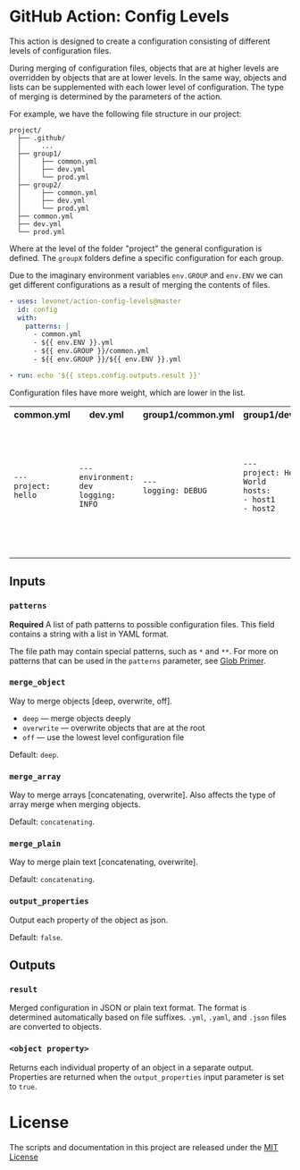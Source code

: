 # GitHub Action: Config Levels

This action is designed to create a configuration consisting of different levels of configuration files.

During merging of configuration files, objects that are at higher levels are overridden by objects that are at lower levels.
In the same way, objects and lists can be supplemented with each lower level of configuration.
The type of merging is determined by the parameters of the action.

For example, we have the following file structure in our project:

```
project/
  ├── .github/
  │     ...
  ├── group1/
  │     ├── common.yml
  │     ├── dev.yml
  │     └── prod.yml
  ├── group2/
  │     ├── common.yml
  │     ├── dev.yml
  │     └── prod.yml
  ├── common.yml
  ├── dev.yml
  └── prod.yml
```

Where at the level of the folder "project" the general configuration is defined.
The `groupX` folders define a specific configuration for each group.

Due to the imaginary environment variables `env.GROUP` and `env.ENV` we can get different configurations as a result of merging the contents of files.

```yml
- uses: levonet/action-config-levels@master
  id: config
  with:
    patterns: |
      - common.yml
      - ${{ env.ENV }}.yml
      - ${{ env.GROUP }}/common.yml
      - ${{ env.GROUP }}/${{ env.ENV }}.yml

- run: echo '${{ steps.config.outputs.result }}'
```

Configuration files have more weight, which are lower in the list.

<table>
  <tr>
    <th>common.yml</th><th>dev.yml</th><th>group1/common.yml</th><th>group1/dev.yml</th><th>Result</th>
  </tr>
  <tr>
    <td>
<code>
---
project: hello
<code>
    </td><td>
<code>
---
environment: dev
logging: INFO
<code>
    </td><td>
<code>
---
logging: DEBUG
<code>
    </td><td>
<code>
---
project: Hello World
hosts:
- host1
- host2
<code>
    </td><td>
<code>
{
  "project": "Hello World",
  "environment": "dev",
  "logging": "DEBUG",
  "hosts": ["host1", "host2"]
}
<code>
    </td>
  </tr>
</table>

## Inputs

### `patterns`

**Required** A list of path patterns to possible configuration files.
This field contains a string with a list in YAML format.

The file path may contain special patterns, such as `*` and `**`.
For more on patterns that can be used in the `patterns` parameter, see [Glob Primer](https://github.com/isaacs/node-glob#glob-primer).

### `merge_object`

Way to merge objects [deep, overwrite, off].
- `deep` — merge objects deeply
- `overwrite` — overwrite objects that are at the root
- `off` — use the lowest level configuration file

Default: `deep`.

### `merge_array`

Way to merge arrays [concatenating, overwrite].
Also affects the type of array merge when merging objects.

Default: `concatenating`.

### `merge_plain`

Way to merge plain text [concatenating, overwrite].

Default: `concatenating`.

### `output_properties`

Output each property of the object as json.

Default: `false`.

## Outputs

###  `result`

Merged configuration in JSON or plain text format.
The format is determined automatically based on file suffixes.
`.yml`, `.yaml`, and `.json` files are converted to objects.

### `<object property>`

Returns each individual property of an object in a separate output.
Properties are returned when the `output_properties` input parameter is set to `true`.

# License

The scripts and documentation in this project are released under the [MIT License](LICENSE)
